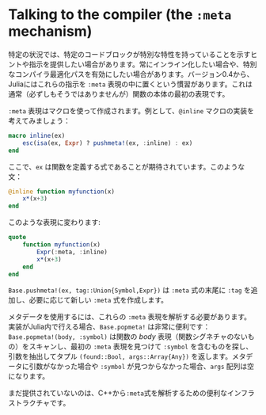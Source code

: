 # Talking to the compiler (the `:meta` mechanism)

特定の状況では、特定のコードブロックが特別な特性を持っていることを示すヒントや指示を提供したい場合があります。常にインライン化したい場合や、特別なコンパイラ最適化パスを有効にしたい場合があります。バージョン0.4から、Juliaにはこれらの指示を `:meta` 表現の中に置くという慣習があります。これは通常（必ずしもそうではありませんが）関数の本体の最初の表現です。

`:meta` 表現はマクロを使って作成されます。例として、`@inline` マクロの実装を考えてみましょう：

```julia
macro inline(ex)
    esc(isa(ex, Expr) ? pushmeta!(ex, :inline) : ex)
end
```

ここで、`ex` は関数を定義する式であることが期待されています。このような文：

```julia
@inline function myfunction(x)
    x*(x+3)
end
```

このような表現に変わります:

```julia
quote
    function myfunction(x)
        Expr(:meta, :inline)
        x*(x+3)
    end
end
```

`Base.pushmeta!(ex, tag::Union{Symbol,Expr})` は `:meta` 式の末尾に `:tag` を追加し、必要に応じて新しい `:meta` 式を作成します。

メタデータを使用するには、これらの `:meta` 表現を解析する必要があります。実装がJulia内で行える場合、`Base.popmeta!` は非常に便利です： `Base.popmeta!(body, :symbol)` は関数の *body* 表現（関数シグネチャのないもの）をスキャンし、最初の `:meta` 表現を見つけて `:symbol` を含むものを探し、引数を抽出してタプル `(found::Bool, args::Array{Any})` を返します。メタデータに引数がなかった場合や `:symbol` が見つからなかった場合、`args` 配列は空になります。

まだ提供されていないのは、C++から`:meta`式を解析するための便利なインフラストラクチャです。
